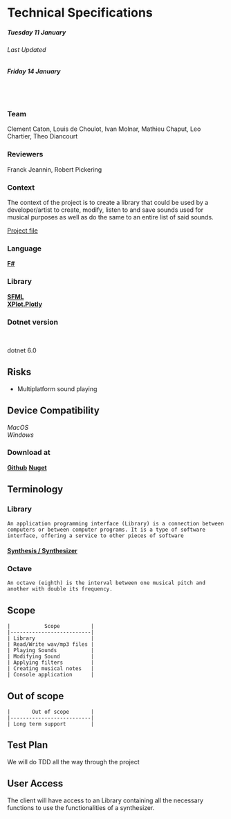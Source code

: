 # Technical Specifications

##### **Tuesday 11 January**

###### Last Updated

##### **Friday 14 January**

<br>
<br>

### Team

Clement Caton, Louis de Choulot, Ivan Molnar, Mathieu Chaput, Leo Chartier, Theo Diancourt

### Reviewers

Franck Jeannin, Robert Pickering

### Context

The context of the project is to create a library that could be used by a developer/artist to create, modify, listen to and save sounds used for musical purposes as well as do the same to an entire list of said sounds.  

[Project file](./Files/FsProject.pdf)

### Language

[**F#**](https://fsharp.org/)

### Library

[**SFML**](https://www.sfml-dev.org/index.php) <br>
[**XPlot.Plotly**](https://fslab.org/XPlot/plotly.html)

### Dotnet version

<br>

dotnet 6.0

## Risks

- Multiplatform sound playing

## Device Compatibility

*MacOS*<br>
*Windows*

### Download at

[**Github**](https://github.com/ClementCaton/ALGOSUP_2022_Project_3_A)
[**Nuget**](https://www.nuget.org/packages/Synthesizer/)

## Terminology

### Library

    An application programming interface (Library) is a connection between computers or between computer programs. It is a type of software interface, offering a service to other pieces of software

#### [Synthesis / Synthesizer](https://en.wikipedia.org/wiki/Synthesizer)

### Octave

    An octave (eighth) is the interval between one musical pitch and another with double its frequency. 

## Scope

    |           Scope          |
    |--------------------------|
    | Library                  |
    | Read/Write wav/mp3 files |
    | Playing Sounds           |
    | Modifying Sound          |
    | Applying filters         |
    | Creating musical notes   |
    | Console application      |

## Out of scope

    |       Out of scope       |
    |--------------------------|
    | Long term support        |

## Test Plan

We will do TDD all the way through the project

## User Access

The client will have access to an Library containing all the necessary functions to use the functionalities of a synthesizer.
